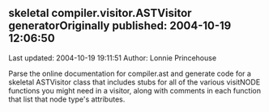 ## skeletal compiler.visitor.ASTVisitor generatorOriginally published: 2004-10-19 12:06:50 
Last updated: 2004-10-19 19:11:51 
Author: Lonnie Princehouse 
 
Parse the online documentation for compiler.ast and generate code for a skeletal ASTVisitor class that includes stubs for all of the various visitNODE functions you might need in a visitor, along with comments in each function that list that node type's attributes.